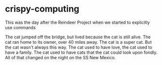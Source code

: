 # crispy-computing
This was the day after the Reindeer Project when we started to explicitly use commands

The cat jumped off the bridge, but lived because the cat is still alive. The cat ran home to its owner, over 40 miles away. The cat is a super cat. But the cat wasn't always this way. The cat used to have love, the cat used to have a family. The cat used to have cats that the cat could look upon fondly. All of that changed on the night on the SS New Mexico.
